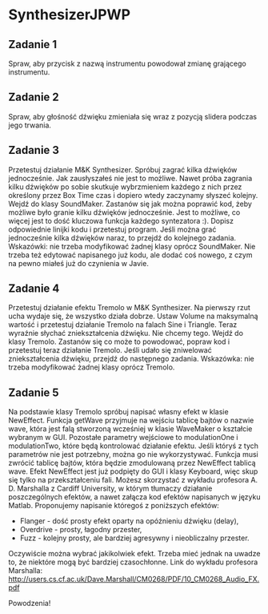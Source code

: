 # SynthesizerJPWP

## Zadanie 1

Spraw, aby przycisk z nazwą instrumentu powodował zmianę grającego instrumentu. 


## Zadanie 2

Spraw, aby głośność dźwięku zmieniała się wraz z pozycją slidera podczas jego trwania. 


## Zadanie 3

Przetestuj działanie M&K Synthesizer. Spróbuj zagrać kilka dźwięków jednocześnie.
Jak zausłyszałeś nie jest to możliwe. Nawet próba zagrania kilku dźwięków po sobie skutkuje
wybrzmieniem każdego z nich przez określony przez Box Time czas i dopiero wtedy zaczynamy słyszeć kolejny.
Wejdź do klasy SoundMaker. Zastanów się jak można poprawić kod, żeby możliwe było granie kilku dźwięków jednocześnie. 
Jest to możliwe, co więcej jest to dość kluczowa funkcja każdego syntezatora :). Dopisz odpowiednie linijki 
kodu i przetestuj program. Jeśli można grać jednocześnie kilka dźwięków naraz, to przejdź do kolejnego zadania.
  Wskazówki: nie trzeba modyfikować żadnej klasy oprócz SoundMaker.
  Nie trzeba też edytować napisanego już kodu, ale dodać coś nowego, z czym na pewno miałeś już do czynienia
  w Javie.


## Zadanie 4 

Przetestuj działanie efektu Tremolo w M&K Synthesizer. Na pierwszy rzut ucha wydaje się, że wszystko
działa dobrze. Ustaw Volume na maksymalną wartość i przetestuj działanie Tremolo na falach Sine i Triangle.
Teraz wyraźnie słychać zniekształcenia dźwięku. Nie chcemy tego. Wejdź do klasy Tremolo. 
Zastanów się co może to powodować, popraw kod i przetestuj teraz działanie Tremolo. 
Jeśli udało się zniwelować zniekształcenia dźwięku, przejdź do następnego zadania.
  Wskazówka: nie trzeba modyfikować żadnej klasy oprócz Tremolo.


## Zadanie 5

Na podstawie klasy Tremolo spróbuj napisać własny efekt w klasie NewEffect.
Funkcja getWave przyjmuje na wejściu tablicę bajtów o nazwie wave, która jest falą stworzoną wcześniej w klasie
WaveMaker o kształcie wybranym w GUI. Pozostałe parametry wejściowe to modulationOne i modulationTwo,
które będą kontrolować działanie efektu. Jeśli któryś z tych parametrów nie jest potrzebny, można go
nie wykorzystywać. Funkcja musi zwrócić tablicę bajtów, która będzie zmodulowaną przez NewEffect tablicą wave.
Efekt NewEffect jest już podpięty do GUI i klasy Keyboard, więc skup się tylko na przekształceniu fali.
Możesz skorzystać z wykładu profesora A. D. Marshalla z Cardiff University, w którym tłumaczy działanie
poszczególnych efektów, a nawet załącza kod efektów napisanych w języku Matlab.
Proponujemy napisanie któregoś z poniższych efektów:
- Flanger - dość prosty efekt oparty na opóźnieniu dźwięku (delay),
- Overdrive - prosty, łagodny przester,
- Fuzz - kolejny prosty, ale bardziej agresywny i nieobliczalny przester.

Oczywiście można wybrać jakikolwiek efekt. Trzeba mieć jednak na uwadze to, że niektóre mogą być bardziej czasochłonne.
Link do wykładu profesora Marshalla: http://users.cs.cf.ac.uk/Dave.Marshall/CM0268/PDF/10_CM0268_Audio_FX.pdf

Powodzenia!

